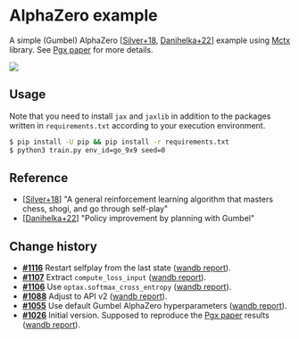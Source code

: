 # AlphaZero example

A simple (Gumbel) AlphaZero [[Silver+18](https://www.science.org/doi/10.1126/science.aar6404), [Danihelka+22](https://openreview.net/forum?id=bERaNdoegnO)] example using [Mctx](https://github.com/deepmind/mctx) library. See [Pgx paper](https://openreview.net/forum?id=UvX8QfhfUx) for more details.

![](assets/pgx-az-training.png)

## Usage

Note that you need to install `jax` and `jaxlib` in addition to the packages written in `requirements.txt` according to your execution environment.

```sh
$ pip install -U pip && pip install -r requirements.txt
$ python3 train.py env_id=go_9x9 seed=0
```

## Reference

- [[Silver+18](https://www.science.org/doi/10.1126/science.aar6404)] "A general reinforcement learning algorithm that masters
chess, shogi, and go through self-play"
- [[Danihelka+22](https://openreview.net/forum?id=bERaNdoegnO)] "Policy improvement by planning with Gumbel"


## Change history

- **[#1116](https://github.com/sotetsuk/pgx/pull/1116)** Restart selfplay from the last state ([wandb report](https://api.wandb.ai/links/sotetsuk/0t8pjyb4)).
- **[#1107](https://github.com/sotetsuk/pgx/pull/1107)** Extract `compute_loss_input` ([wandb report](https://api.wandb.ai/links/sotetsuk/979hmps8)).
- **[#1106](https://github.com/sotetsuk/pgx/pull/1106)** Use `optax.softmax_cross_entropy` ([wandb report](https://api.wandb.ai/links/sotetsuk/8w0or84k)).
- **[#1088](https://github.com/sotetsuk/pgx/pull/1088)** Adjust to API v2 ([wandb report](https://api.wandb.ai/links/sotetsuk/0g44pjsg)).
- **[#1055](https://github.com/sotetsuk/pgx/pull/1055)** Use default Gumbel AlphaZero hyperparameters ([wandb report](https://api.wandb.ai/links/sotetsuk/o8752t54)).
- **[#1026](https://github.com/sotetsuk/pgx/pull/1026)** Initial version. Supposed to reproduce the [Pgx paper](https://openreview.net/forum?id=UvX8QfhfUx) results ([wandb report](https://api.wandb.ai/links/sotetsuk/5q30e5n9)).
